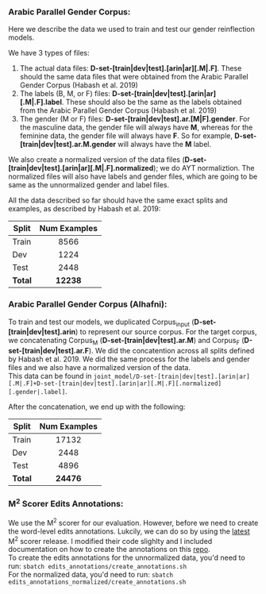### Arabic Parallel Gender Corpus:

Here we describe the data we used to train and test our gender reinflection models. <br/>

We have 3 types of files: <br/>

1. The actual data files: **D-set-[train|dev|test].[arin|ar][.M|.F]**. These should the same data files that were obtained from the Arabic Parallel Gender Corpus (Habash et al. 2019)
2. The labels (B, M, or F) files: **D-set-[train|dev|test].[arin|ar][.M|.F].label**. These should also be the same as the labels obtained from the Arabic Parallel Gender Corpus (Habash et al. 2019)
3. The gender (M or F) files: **D-set-[train|dev|test].ar.[M|F].gender**. For the masculine data, the gender file will always have **M**, whereas for the feminine data, the gender file will always have **F**. So for example, **D-set-[train|dev|test].ar.M.gender** will always have the **M** label.

We also create a normalized version of the data files (**D-set-[train|dev|test].[arin|ar][.M|.F].normalized**); we do AYT normaliztion. The normalized files will also have labels and gender files, which are going to be same as the unnormalized gender and label files.

All the data described so far should have the same exact splits and examples, as described by Habash et al. 2019:


| Split    | Num Examples  | 
| -------  |:------:|
| Train | 8566   | 
| Dev | 1224   |   
| Test  | 2448   |
| **Total**| **12238**  |


### Arabic Parallel Gender Corpus (Alhafni):

To train and test our models, we duplicated Corpus<sub>input</sub> (**D-set-[train|dev|test].arin**) to represent our source corpus. For the target corpus, we concatenating Corpus<sub>M</sub> (**D-set-[train|dev|test].ar.M**) and Corpus<sub>F</sub> (**D-set-[train|dev|test].ar.F**). We did the concatention across all splits defined by Habash et al. 2019. We did the same process for the labels and gender files and we also have a normalized version of the data. </br>
This data can be found in `joint_model/D-set-[train|dev|test].[arin|ar][.M|.F]+D-set-[train|dev|test].[arin|ar][.M|.F][.normalized][.gender|.label]`.

After the concatenation, we end up with the following:

| Split    | Num Examples  | 
| -------  |:------:|
| Train | 17132   | 
| Dev | 2448   |   
| Test  | 4896   |
| **Total**| **24476**  |

### M<sup>2</sup> Scorer Edits Annotations:

We use the M<sup>2</sup> scorer for our evaluation. However, before we need to create the word-level edits annotations. Lukcily, we can do so by using the [latest](blabla) M<sup>2</sup> scorer release. I modified their code slighlty and I included documentation on how to create the annotations on this [repo](blabla). </br>
To create the edits annotations for the unnormalized data, you'd need to run: `sbatch edits_annotations/create_annotations.sh` </br>
For the normalized data, you'd need to run: `sbatch edits_annotations_normalized/create_annotations.sh` </br>
